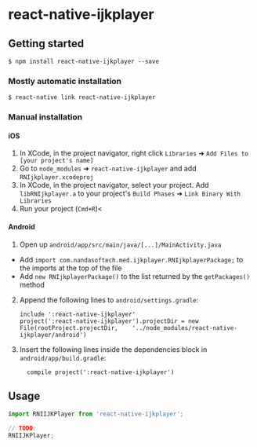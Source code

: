 
# react-native-ijkplayer

## Getting started

`$ npm install react-native-ijkplayer --save`

### Mostly automatic installation

`$ react-native link react-native-ijkplayer`

### Manual installation


#### iOS

1. In XCode, in the project navigator, right click `Libraries` ➜ `Add Files to [your project's name]`
2. Go to `node_modules` ➜ `react-native-ijkplayer` and add `RNIjkplayer.xcodeproj`
3. In XCode, in the project navigator, select your project. Add `libRNIjkplayer.a` to your project's `Build Phases` ➜ `Link Binary With Libraries`
4. Run your project (`Cmd+R`)<

#### Android

1. Open up `android/app/src/main/java/[...]/MainActivity.java`
  - Add `import com.nandasoftech.med.ijkplayer.RNIjkplayerPackage;` to the imports at the top of the file
  - Add `new RNIjkplayerPackage()` to the list returned by the `getPackages()` method
2. Append the following lines to `android/settings.gradle`:
  	```
  	include ':react-native-ijkplayer'
  	project(':react-native-ijkplayer').projectDir = new File(rootProject.projectDir, 	'../node_modules/react-native-ijkplayer/android')
  	```
3. Insert the following lines inside the dependencies block in `android/app/build.gradle`:
  	```
      compile project(':react-native-ijkplayer')
  	```


## Usage
```javascript
import RNIIJKPlayer from 'react-native-ijkplayer';

// TODO: 
RNIIJKPlayer;
```
  